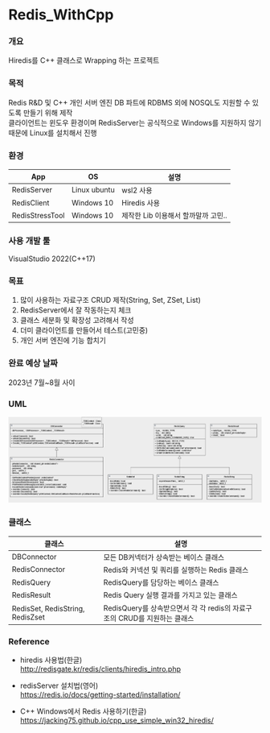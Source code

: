 # Redis_WithCpp

### 개요 
Hiredis를 C++ 클래스로 Wrapping  하는 프로젝트

### 목적
Redis R&D 및 C++ 개인 서버 엔진 DB 파트에 RDBMS 외에 NOSQL도 지원할 수 있도록 만들기 위해 제작 </br>
클라이언트는 윈도우 환경이며 RedisServer는 공식적으로 Windows를 지원하지 않기 때문에 Linux를 설치해서 진행


### 환경
|App|OS|설명|
|------|---|---|
|RedisServer|Linux ubuntu| wsl2 사용|
|RedisClient|Windows 10|Hiredis 사용|
|RedisStressTool|Windows 10| 제작한 Lib 이용해서 할까말까 고민..|

### 사용 개발 툴
VisualStudio 2022(C++17)

### 목표
1. 많이 사용하는 자료구조 CRUD 제작(String, Set, ZSet, List)
2. RedisServer에서 잘 작동하는지 체크
3. 클래스 세분화 및 확장성 고려해서 작성
4. 더미 클라이언트를 만들어서 테스트(고민중)
5. 개인 서버 엔진에 기능 합치기


### 완료 예상 날짜
2023년 7월~8월 사이


### UML
![UML](./UML.PNG)



### 클래스 
|클래스|설명|
|------|---|
|DBConnector|모든 DB커넥터가 상속받는 베이스 클래스|
|RedisConnector|Redis와 커넥션 및 쿼리를 실행하는 Redis 클래스|
|RedisQuery |  RedisQuery를 담당하는 베이스 클래스|
|RedisResult| Redis Query 실행 결과를 가지고 있는 클래스|
|RedisSet, RedisString, RedisZset| RedisQuery를 상속받으면서 각 각 redis의 자료구조의 CRUD를 지원하는 클래스|



### Reference
- hiredis 사용법(한글)</br>
http://redisgate.kr/redis/clients/hiredis_intro.php    

- redisServer 설치법(영어)</br>
https://redis.io/docs/getting-started/installation/

- C++ Windows에서 Redis 사용하기(한글)</br>
https://jacking75.github.io/cpp_use_simple_win32_hiredis/  </br>
